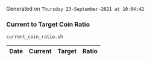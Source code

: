Generated on `Thursday 23-September-2021 at 10:04:42`

### Current to Target Coin Ratio
`current_coin_ratio.sh`

Date|Current|Target|Ratio
---|---|---|---
